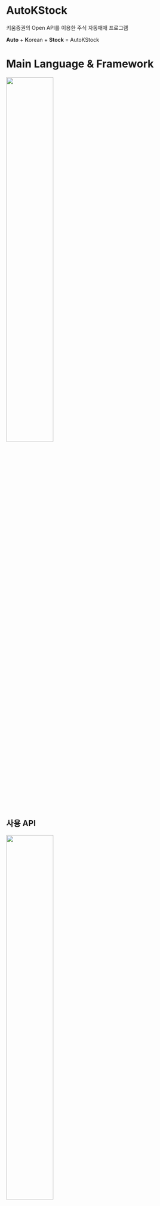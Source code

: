 # AutoKStock
키움증권의 Open API를 이용한 주식 자동매매 프로그램

**Auto** + **K**orean + **Stock** = AutoKStock

# Main Language & Framework
<img src="https://me2.do/5rsMUeTf" width="50%">

## 사용 API
<img src="https://user-images.githubusercontent.com/55151796/111038713-cd8fff00-846d-11eb-9b82-9d84733a5dcf.png" width="50%">

## Result notification messenge
<img src="https://user-images.githubusercontent.com/55151796/111448687-04a62f00-8752-11eb-9b38-dc459cd4ceff.png" width="20%">

## 매수/매도 전략 Strategy 
[Ver 0.00](https://github.com/E-know/AutoKStock/blob/main/strategy/ver0.00.md)  
[Ver 0.01](https://github.com/E-know/AutoKStock/blob/main/strategy/ver0.01.md)
